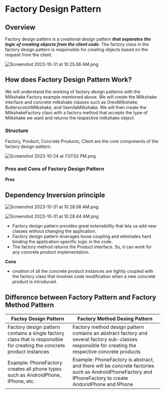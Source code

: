 # Factory Design Pattern

## Overview
Factory design pattern is a creational design pattern **_that separates the logic of creating objects from the client code_**.
The factory class in the factory design pattern is responsible for creating objects based on the request from the client.

![Screenshot 2023-10-31 at 10.25.06 AM.png](..%2F..%2F..%2F..%2F..%2F..%2Fvar%2Ffolders%2Fmd%2F3shsjcp11gv3p76_fmt0r2km0000gn%2FT%2FTemporaryItems%2FNSIRD_screencaptureui_gXwbYt%2FScreenshot%202023-10-31%20at%2010.25.06%20AM.png)
## How does Factory Design Pattern Work?
We will understand the working of factory design patterns with the Milkshake Factory example mentioned above. We will create the Milkshake interface and concrete milkshake classes such as OreoMilkshake, ButterscotchMilkshake, and VannilaMilkshake. We will then create the MilkshakeFactory class with a factory method that accepts the type of Milkshake we want and returns the respective milkshake object.

### Structure
Factory, Product, Concrete Products, Client are the core components of the factory design pattern.

![Screenshot 2023-10-24 at 7.07.02 PM.png](..%2F..%2F..%2F..%2FDesktop%2FScreenshot%202023-10-24%20at%207.07.02%20PM.png)

### Pros and Cons of Factory Design Pattern
**Pros**

## Dependency Inversion principle
![Screenshot 2023-10-31 at 10.28.08 AM.png](..%2F..%2F..%2F..%2F..%2F..%2Fvar%2Ffolders%2Fmd%2F3shsjcp11gv3p76_fmt0r2km0000gn%2FT%2FTemporaryItems%2FNSIRD_screencaptureui_matyjU%2FScreenshot%202023-10-31%20at%2010.28.08%20AM.png)

![Screenshot 2023-10-31 at 10.28.44 AM.png](..%2F..%2F..%2F..%2F..%2F..%2Fvar%2Ffolders%2Fmd%2F3shsjcp11gv3p76_fmt0r2km0000gn%2FT%2FTemporaryItems%2FNSIRD_screencaptureui_mgZgAF%2FScreenshot%202023-10-31%20at%2010.28.44%20AM.png)


* Factory design pattern provides great extensibility that lets us add new classes without changing the application.
* Factory design pattern leverages loose coupling and eliminates hard binding the application-specific logic in the code.
* The factory method returns the Product interface. So, it can work for any concrete product implementation.

**Cons**

* creation of all the concrete product instances are tightly coupled with the factory class that involves code modification 
  when a new concrete product is introduced.

## Difference between Factory Pattern and Factory Method Pattern

| Factoy Design Pattern                                                                                                  | Factory Method Desing Pattern                                                                                                                           |
|------------------------------------------------------------------------------------------------------------------------|---------------------------------------------------------------------------------------------------------------------------------------------------------|
| Factory design pattern contains a single factory class that is responsible for creating the concrete product instances | Factory method design pattern contains an abstract factory and several factory sub-classes responsible for creating the respective concrete products    |
| Example: PhoneFactory creates all phone types such as AndroidPhone, IPhone, etc.                                       | Example: PhoneFactory is abstract, and there will be concrete factories such as AndroidPhoneFactory and IPhoneFactory to create AndoridPhone and IPhone |
